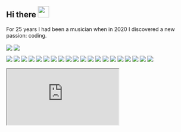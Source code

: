 ## Hi there <img src="https://raw.githubusercontent.com/MartinHeinz/MartinHeinz/master/wave.gif" width="30px">

For 25 years I had been a musician when in 2020 I discovered a new passion: coding.

<a href="https://github.com/willemverbuyst/willemverbuyst"><img align="center" src="https://github-readme-stats.vercel.app/api/top-langs/?username=willemverbuyst&langs_count=3&tex&title_color=f9826c&text_color=c9d1d9&icon_color=c9d1d9&bg_color=22272e"/></a>
<a href="https://github.com/willemverbuyst/willemverbuyst"><img align="center" src="https://github-readme-stats.vercel.app/api?username=willemverbuyst&show_icons=true&line_height=27&count_private=true&title_color=f9826c&text_color=c9d1d9&icon_color=f9826c&bg_color=22272e"/></a>

![](https://img.shields.io/badge/TYPESCRIPT-informational?style=flat&logo=TypeScript&logoColor=white&color=17C0FF)
![](https://img.shields.io/badge/JAVASCRIPT-informational?style=flat&logo=JavaScript&logoColor=white&color=17C0FF)
![](https://img.shields.io/badge/HTML5-informational?style=flat&logo=HTML5&logoColor=white&color=17C0FF)
![](https://img.shields.io/badge/CSS3-informational?style=flat&logo=CSS3&logoColor=white&color=17C0FF)
![](https://img.shields.io/badge/REACT-informational?style=flat&logo=React&logoColor=white&color=30E3DC)
![](https://img.shields.io/badge/ANGULAR-informational?style=flat&logo=Angular&logoColor=white&color=30E3DC)
![](https://img.shields.io/badge/SVELTE-informational?style=flat&logo=Svelte&logoColor=white&color=30E3DC)
![](https://img.shields.io/badge/SASS-informational?style=flat&logo=Sass&logoColor=white&color=41FAB6)
![](https://img.shields.io/badge/BOOTSTRAP-informational?style=flat&logo=Bootstrap&logoColor=white&color=41FAB6)
![](https://img.shields.io/badge/MATERIAL%20UI-informational?style=flat&logo=Material-UI&logoColor=white&color=41FAB6)
![](https://img.shields.io/badge/ANT%20DESIGN-informational?style=flat&logo=Svelte&logoColor=white&color=41FAB6)
![](https://img.shields.io/badge/STYLED%20COMPONENTS-informational?style=flat&logo=Styled-components&logoColor=white&color=41FAB6)
![](https://img.shields.io/badge/NODEJS-informational?style=flat&logo=node.js&logoColor=white&color=30E366)
![](https://img.shields.io/badge/REDUX-informational?style=flat&logo=Redux&logoColor=white&color=30E366)
![](https://img.shields.io/badge/CHARTJS-informational?style=flat&logo=chart.js&logoColor=white&color=30E366)
![](https://img.shields.io/badge/THREEJS-informational?style=flat&logo=three.js&logoColor=white&color=30E366)
![](https://img.shields.io/badge/VBA-informational?style=flat&logo=VBA&logoColor=white&color=77FA73)
![](https://img.shields.io/badge/POWERSHELL-informational?style=flat&logo=PowerShell&logoColor=white&color=77FA73)
![](https://img.shields.io/badge/BASH-informational?style=flat&logo=gnu-bash&logoColor=white&color=77FA73)
![](https://img.shields.io/badge/PYTHON-informational?style=flat&logo=PYTHON&logoColor=white&color=77FA73)

<iframe src="https://willemverbuyst.github.io/threeJS-react-list/"></iframe>
